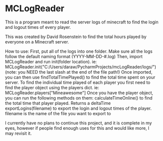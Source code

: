 # MCLogReader
This is a program meant to read the server logs of minecraft to find the login and logout times of every player.

This was created by David Rosenstein to find the total hours played by everyone on a Minecraft server.

How to use:
First, put all of the logs into one folder. Make sure all the logs follow the default naming format (YYYY-MM-DD-#.log)
Then, import MCLogReader and run init(folder location). ie: MCLogReader.init("C:/Users/daraw/PycharmProjects/mcLogReader/logs/")
(note: you NEED the last slash at the end of the file path!)
Once imported, you can then use findTotalTimePlayed() to find the total time spent on your server.
To find the individual time played of each player you first need to find the player object using the players dict.
ie: MCLogReader.players["Mineawesome"]
Once you have the player object, you can run the following methods on them:
calculateTimeOnline() to find the total time that player played. Returns a deltaTime
exportLogins(filename) to export the login and logout times of the player. filename is the name of the file you want to export to


I currently have no plans to continue this project, and it is complete in my eyes, however if people find enough uses for this and would like more, I may revisit it.
